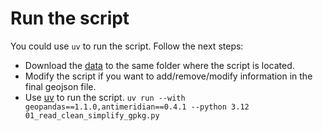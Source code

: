 # Run the script

You could use `uv` to run the script. Follow the next steps:
* Download the [data](https://github.com/stvno/stvno.github.io/raw/master/page/cliwoc/CLIWOC21.gpkg) to the same folder where the script is located.
* Modify the script if you want to add/remove/modify information in the final geojson file.
* Use [uv](https://docs.astral.sh/uv/getting-started/installation/) to run the script.
`uv run --with geopandas==1.1.0,antimeridian==0.4.1 --python 3.12 01_read_clean_simplify_gpkg.py`
